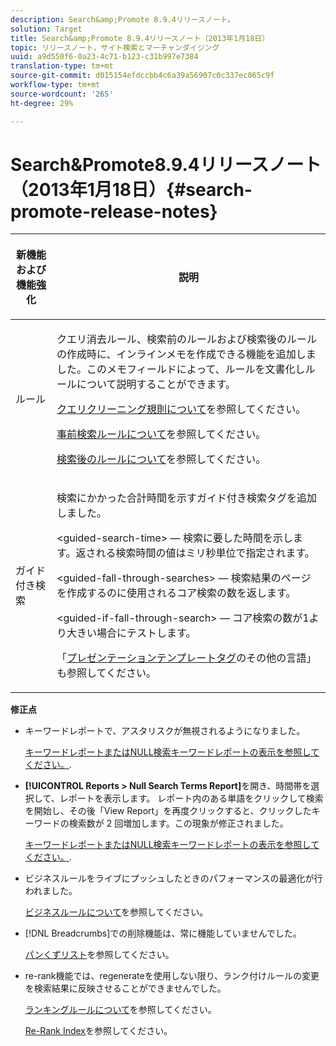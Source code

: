 ```yaml
---
description: Search&amp;Promote 8.9.4リリースノート。
solution: Target
title: Search&amp;Promote 8.9.4リリースノート（2013年1月18日）
topic: リリースノート，サイト検索とマーチャンダイジング
uuid: a9d550f6-0a23-4c71-b123-c31b997e7384
translation-type: tm+mt
source-git-commit: d015154efdccbb4c6a39a56907c0c337ec065c9f
workflow-type: tm+mt
source-wordcount: '265'
ht-degree: 29%

---
```



# Search&amp;Promote8.9.4リリースノート（2013年1月18日）{#search-promote-release-notes}

<table> 
 <thead> 
  <tr> 
   <th colname="col1" class="entry"> <p>新機能および機能強化 </p> </th> 
   <th colname="col2" class="entry"> <p>説明 </p> </th> 
  </tr> 
 </thead>
 <tbody> 
  <tr> 
   <td colname="col1"> <p>ルール </p> </td> 
   <td colname="col2"> <p> クエリ消去ルール、検索前のルールおよび検索後のルールの作成時に、インラインメモを作成できる機能を追加しました。このメモフィールドによって、ルールを文書化しルールについて説明することができます。 </p> <p><a href="../c-about-rules-menu/c-about-query-cleaning-rules.md#concept_17F3CDDC3C8A4128AF092A82B777B86C" format="dita" scope="local">クエリクリーニング規則について</a>を参照してください。 </p> <p><a href="../c-about-rules-menu/c-about-pre-search-rules.md#concept_5BF84BB6FACB4645BA9CB7496A01CD1F" format="dita" scope="local">事前検索ルールについて</a>を参照してください。 </p> <p><a href="../c-about-rules-menu/c-about-post-search-rules.md#concept_AF6ADFCC0ADF4A788003964939917FDE" format="dita" scope="local">検索後のルールについて</a>を参照してください。 </p> </td> 
  </tr> 
  <tr> 
   <td colname="col1"> <p>ガイド付き検索 </p> </td> 
   <td colname="col2"> <p> 検索にかかった合計時間を示すガイド付き検索タグを追加しました。 </p> <p> <span class="codeph"> &lt;guided-search-time&gt;</span>  — 検索に要した時間を示します。返される検索時間の値はミリ秒単位で指定されます。 </p> <p> <span class="codeph"> &lt;guided-fall-through-searches&gt;</span>  — 検索結果のページを作成するのに使用されるコア検索の数を返します。 </p> <p> <span class="codeph"> &lt;guided-if-fall-through-search&gt;</span>  — コア検索の数が1より大きい場合にテストします。 </p> <p>「<a href="../c-appendices/c-templates.md#reference_F1BBF616BCEC4AD7B2548ECD3CA74C64" format="dita" scope="local">プレゼンテーションテンプレートタグ</a>のその他の言語」も参照してください。 </p> </td> 
  </tr> 
 </tbody> 
</table>

**修正点**

* キーワードレポートで、アスタリスクが無視されるようになりました。

   [キーワードレポートまたはNULL検索キーワードレポートの表示を参照してください。](../c-about-reports-menu/c-about-reports-menu.md#task_53B7ED1582DD4B0E8376546A7AFC789A).

* **[!UICONTROL Reports > Null Search Terms Report]**&#x200B;を開き、時間帯を選択して、レポートを表示します。 レポート内のある単語をクリックして検索を開始し、その後「View Report」を再度クリックすると、クリックしたキーワードの検索数が 2 回増加します。この現象が修正されました。

   [キーワードレポートまたはNULL検索キーワードレポートの表示を参照してください。](../c-about-reports-menu/c-about-reports-menu.md#task_53B7ED1582DD4B0E8376546A7AFC789A).

* ビジネスルールをライブにプッシュしたときのパフォーマンスの最適化が行われました。

   [ビジネスルールについて](../c-about-rules-menu/c-about-business-rules.md#concept_2A93D76216754D3D8412CDEA00BD26BD)を参照してください。

* [!DNL Breadcrumbs]での削除機能は、常に機能していませんでした。

   [パンくずリスト](../c-about-design-menu/c-about-breadcrumbs.md#concept_FB8A943C594A4A1593B118141DA61F03)を参照してください。

* re-rank機能では、regenerateを使用しない限り、ランク付けルールの変更を検索結果に反映させることができませんでした。

   [ランキングルールについて](../c-about-rules-menu/c-about-ranking-rules.md#concept_F555C076759B4E81B925441CFE707397)を参照してください。

   [Re-Rank Index](../c-about-index-menu/c-about-re-rank-index.md#concept_147B0A9FCD51451787DA898E06F7C692)を参照してください。

